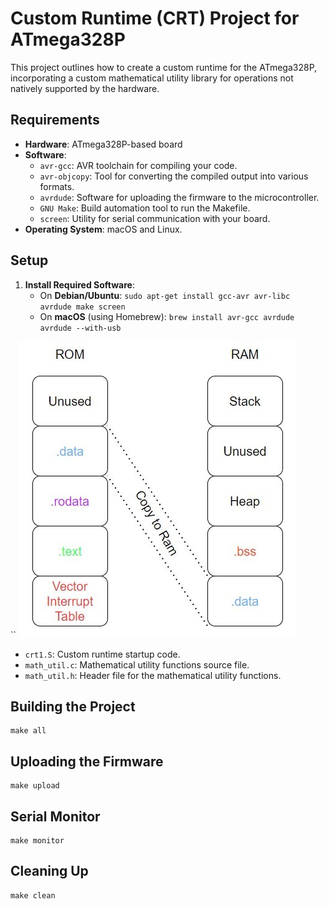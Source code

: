 # Custom Runtime (CRT) Project for ATmega328P

This project outlines how to create a custom runtime for the ATmega328P, incorporating a custom mathematical utility library for operations not natively supported by the hardware.

## Requirements

- **Hardware**: ATmega328P-based board 
- **Software**:
  - `avr-gcc`: AVR toolchain for compiling your code.
  - `avr-objcopy`: Tool for converting the compiled output into various formats.
  - `avrdude`: Software for uploading the firmware to the microcontroller.
  - `GNU Make`: Build automation tool to run the Makefile.
  - `screen`: Utility for serial communication with your board.
- **Operating System**: macOS and Linux.

## Setup

1. **Install Required Software**:
   - On **Debian/Ubuntu**: `sudo apt-get install gcc-avr avr-libc avrdude make screen`
   - On **macOS** (using Homebrew): `brew install avr-gcc avrdude avrdude --with-usb`

``
![Logo](./memlayout.png "Memory Layout")

- `crt1.S`: Custom runtime startup code.
- `math_util.c`: Mathematical utility functions source file.
- `math_util.h`: Header file for the mathematical utility functions.

## Building the Project

```
make all
```

## Uploading the Firmware

```
make upload
```

## Serial Monitor

```
make monitor
```

## Cleaning Up

```
make clean
```

